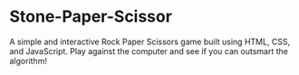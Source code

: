 # Stone-Paper-Scissor
A simple and interactive Rock Paper Scissors game built using HTML, CSS, and JavaScript. Play against the computer and see if you can outsmart the algorithm!
